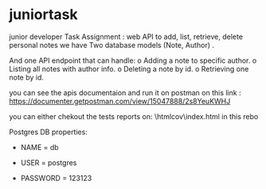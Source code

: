# juniortask

junior developer Task Assignment : web API to add, list, retrieve, delete personal notes we have Two database models (Note, Author) .

And one API endpoint that can handle: o Adding a note to specific author. o Listing all notes with author info. o Deleting a note by id. o Retrieving one note by id.

you can see the apis documentaion and run it on postman on this link : https://documenter.getpostman.com/view/15047888/2s8YeuKWHJ

you can either chekout the tests reports on: \htmlcov\index.html in this rebo

Postgres DB properties:

- NAME      =   db

- USER      =   postgres

- PASSWORD  =   123123
